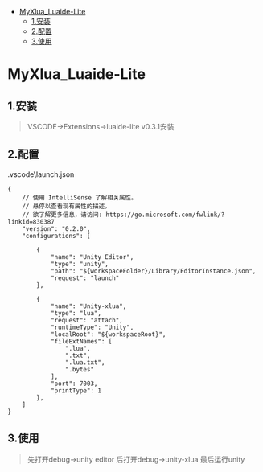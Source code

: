- [MyXlua_Luaide-Lite](#myxlua_luaide-lite)
  - [1.安装](#1安装)
  - [2.配置](#2配置)
  - [3.使用](#3使用)
# MyXlua_Luaide-Lite
## 1.安装
> VSCODE->Extensions->luaide-lite v0.3.1安装
## 2.配置
.vscode\launch.json
```
{
    // 使用 IntelliSense 了解相关属性。 
    // 悬停以查看现有属性的描述。
    // 欲了解更多信息，请访问: https://go.microsoft.com/fwlink/?linkid=830387
    "version": "0.2.0",
    "configurations": [

        {
            "name": "Unity Editor",
            "type": "unity",
            "path": "${workspaceFolder}/Library/EditorInstance.json",
            "request": "launch"
        },

        {
            "name": "Unity-xlua",
            "type": "lua",
            "request": "attach",
            "runtimeType": "Unity",
            "localRoot": "${workspaceRoot}",
            "fileExtNames": [
                ".lua",
                ".txt",
                ".lua.txt",
                ".bytes"
            ],
            "port": 7003,
            "printType": 1
        },
    ]
}
```
## 3.使用
> 先打开debug->unity editor
> 后打开debug->unity-xlua
> 最后运行unity
